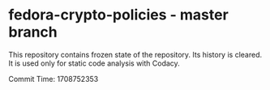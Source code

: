 # fedora-crypto-policies - master branch

This repository contains frozen state of the repository.
Its history is cleared. It is used only for static code
analysis with Codacy.

Commit Time: 1708752353